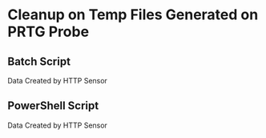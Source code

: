 # Cleanup on Temp Files Generated on PRTG Probe

## Batch Script
Data Created by HTTP Sensor 

## PowerShell Script
Data Created by HTTP Sensor
